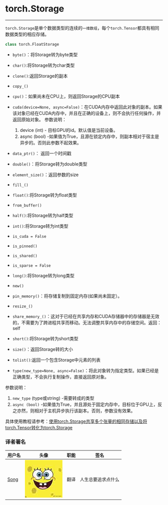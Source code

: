 

# torch.Storage

* * *

`torch.Storage`是单个数据类型的连续的`一维数组`，每个`torch.Tensor`都具有相同数据类型的相应存储。

```py
class torch.FloatStorage
```

*   `byte()`：将Storage转为byte类型
*   `char()`:将Storage转为char类型
*   `clone()`:返回Storage的副本
*   `copy_()`
*   `cpu()`：如果尚未在CPU上，则返回Storage的CPU副本
*   `cuda(device=None, async=False)`：在CUDA内存中返回此对象的副本。如果该对象已经在CUDA内存中，并且在正确的设备上，则不会执行任何操作，并返回原始对象。 参数说明：

    1.  device (int) - 目标GPU的id。默认值是当前设备。
    2.  async (bool) -如果值为True，且源在锁定内存中，则副本相对于宿主是异步的。否则此参数不起效果。
*   `data_ptr()`： 返回一个时间戳
*   `double()`：将Storage转为double类型
*   `element_size()`：返回参数的size
*   `fill_()`
*   `float()`:将Storage转为float类型
*   `from_buffer()`
*   `half()`:将Storage转为half类型
*   `int()`:将Storage转为int类型
*   `is_cuda = False`
*   `is_pinned()`
*   `is_shared()`
*   `is_sparse = False`
*   `long()`:将Storage转为long类型
*   `new()`
*   `pin_memory()`：将存储复制到固定内存(如果尚未固定）。
*   `resize_()`
*   `share_memory_()`：这对于已经在共享内存和CUDA存储器中的存储器是无效的，不需要为了跨进程共享而移动。无法调整共享内存中的存储空间。返回：self
*   `short()`:将Storage转为short类型
*   `size()`：返回Storage转的大小
*   `tolist()`:返回一个包含Storage中元素的列表
*   `type(new_type=None, async=False)`：将此对象转为指定类型。如果已经是正确类型，不会执行复制操作，直接返回原对象。

参数说明：

1.  `new_type` (type或string) -需要转成的类型
2.  `async (bool)` -如果值为True，并且源处于固定内存中，目标位于GPU上，反之亦然，则相对于主机异步执行该副本。否则，参数没有效果。

具体使用教程请参考：[使用torch.Storage共享多个张量的相同存储以及将torch.Tensor转化为torch.Storage](https://ptorch.com/news/52.html)

### 译者署名

| 用户名 | 头像 | 职能 | 签名 |
| --- | --- | --- | --- |
| [Song](https://ptorch.com) | ![](img/2018033000352689884.jpeg) | 翻译 | 人生总要追求点什么 |

